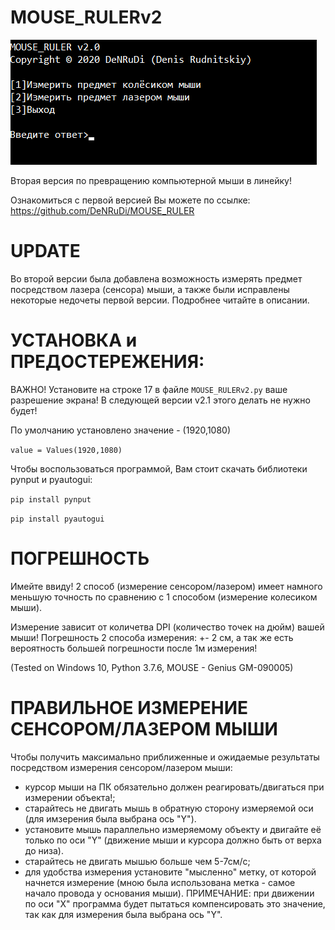 # MOUSE_RULERv2

![alt text](MOUSE_RULERv2.png)


Вторая версия по превращению компьютерной мыши в линейку! 

Ознакомиться с первой версией Вы можете по ссылке:
https://github.com/DeNRuDi/MOUSE_RULER

# UPDATE

Во второй версии была добавлена возможность измерять предмет посредством лазера (сенсора) мыши, а также были исправлены некоторые недочеты первой версии. Подробнее читайте в описании.

# УСТАНОВКА и ПРЕДОСТЕРЕЖЕНИЯ:
ВАЖНО! Установите на строке 17 в файле `MOUSE_RULERv2.py` ваше разрешение экрана! В следующей версии v2.1 этого делать не нужно будет! 

По умолчанию установлено значение - (1920,1080)

`value = Values(1920,1080)`

Чтобы воспользоваться программой, Вам стоит скачать библиотеки pynput и pyautogui:

`pip install pynput`

`pip install pyautogui` 

# ПОГРЕШНОСТЬ
Имейте ввиду! 2 способ (измерение сенсором/лазером) имеет намного меньшую точность по сравнению с 1 способом (измерение колесиком мыши). 

Измерение зависит от количетва DPI (количество точек на дюйм) вашей мыши! 
Погрешность 2 способа измерения: +- 2 см, а так же есть вероятность большей погрешности после 1м измерения!

(Tested on Windows 10, Python 3.7.6, MOUSE - Genius GM-090005)

# ПРАВИЛЬНОЕ ИЗМЕРЕНИЕ СЕНСОРОМ/ЛАЗЕРОМ МЫШИ
Чтобы получить максимально приближенные и ожидаемые результаты посредством измерения сенсором/лазером мыши:
- курсор мыши на ПК обязательно должен реагировать/двигаться при измерении объекта!; 
- старайтесь не двигать мышь в обратную сторону измеряемой оси (для имзерения была выбрана ось "Y"). 
- установите мышь параллельно измеряемому объекту и двигайте её только по оси "Y" (движение мыши и курсора должно быть от верха до низа). 
- старайтесь не двигать мышью больше чем 5-7см/с;
- для удобства измерения установите "мысленно" метку, от которой начнется измерение (мною была использована метка - самое начало провода у основания мыши).
ПРИМЕЧАНИЕ: при движении по оси "X" программа будет пытаться компенсировать это значение, так как для измерения была выбрана ось "Y".

